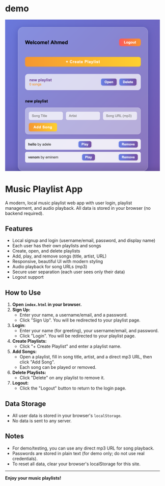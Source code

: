 # demo

![playlist demo](demo_pic.png)

# Music Playlist App

A modern, local music playlist web app with user login, playlist management, and audio playback. All data is stored in your browser (no backend required).

## Features

- Local signup and login (username/email, password, and display name)
- Each user has their own playlists and songs
- Create, open, and delete playlists
- Add, play, and remove songs (title, artist, URL)
- Responsive, beautiful UI with modern styling
- Audio playback for song URLs (mp3)
- Secure user separation (each user sees only their data)
- Logout support

## How to Use

1. **Open `index.html` in your browser.**
2. **Sign Up:**
   - Enter your name, a username/email, and a password.
   - Click "Sign Up". You will be redirected to your playlist page.
3. **Login:**
   - Enter your name (for greeting), your username/email, and password.
   - Click "Login". You will be redirected to your playlist page.
4. **Create Playlists:**
   - Click "+ Create Playlist" and enter a playlist name.
5. **Add Songs:**
   - Open a playlist, fill in song title, artist, and a direct mp3 URL, then click "Add Song".
   - Each song can be played or removed.
6. **Delete Playlists:**
   - Click "Delete" on any playlist to remove it.
7. **Logout:**
   - Click the "Logout" button to return to the login page.

## Data Storage

- All user data is stored in your browser's `localStorage`.
- No data is sent to any server.

## Notes

- For demo/testing, you can use any direct mp3 URL for song playback.
- Passwords are stored in plain text (for demo only; do not use real credentials).
- To reset all data, clear your browser's localStorage for this site.

---

**Enjoy your music playlists!**
